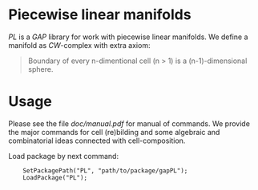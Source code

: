 # Piecewise linear manifolds
_PL_ is a _GAP_ library for work with piecewise linear manifolds. We define a
manifold as _CW_-complex with extra axiom:

> Boundary of every n-dimentional cell (n > 1) is a (n-1)-dimensional sphere.

# Usage
Please see the file _doc/manual.pdf_ for manual of commands. We provide the
major commands for cell (re)bilding and some algebraic and combinatorial ideas
connected with cell-composition.

Load package by next command:

```
    SetPackagePath("PL", "path/to/package/gapPL");
    LoadPackage("PL");
```
